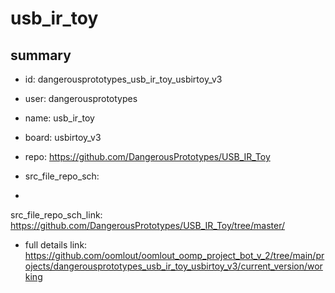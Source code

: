 # usb_ir_toy
 
## summary 
* id: dangerousprototypes_usb_ir_toy_usbirtoy_v3
* user: dangerousprototypes
* name: usb_ir_toy
* board: usbirtoy_v3
* repo: https://github.com/DangerousPrototypes/USB_IR_Toy



* src_file_repo_sch: 
*
 src_file_repo_sch_link: https://github.com/DangerousPrototypes/USB_IR_Toy/tree/master/
* full details link: https://github.com/oomlout/oomlout_oomp_project_bot_v_2/tree/main/projects/dangerousprototypes_usb_ir_toy_usbirtoy_v3/current_version/working  






